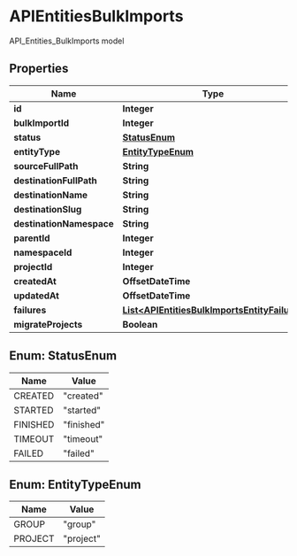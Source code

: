 

# APIEntitiesBulkImports

API_Entities_BulkImports model

## Properties

| Name | Type | Description | Notes |
|------------ | ------------- | ------------- | -------------|
|**id** | **Integer** |  |  [optional] |
|**bulkImportId** | **Integer** |  |  [optional] |
|**status** | [**StatusEnum**](#StatusEnum) |  |  [optional] |
|**entityType** | [**EntityTypeEnum**](#EntityTypeEnum) |  |  [optional] |
|**sourceFullPath** | **String** |  |  [optional] |
|**destinationFullPath** | **String** |  |  [optional] |
|**destinationName** | **String** |  |  [optional] |
|**destinationSlug** | **String** |  |  [optional] |
|**destinationNamespace** | **String** |  |  [optional] |
|**parentId** | **Integer** |  |  [optional] |
|**namespaceId** | **Integer** |  |  [optional] |
|**projectId** | **Integer** |  |  [optional] |
|**createdAt** | **OffsetDateTime** |  |  [optional] |
|**updatedAt** | **OffsetDateTime** |  |  [optional] |
|**failures** | [**List&lt;APIEntitiesBulkImportsEntityFailure&gt;**](APIEntitiesBulkImportsEntityFailure.md) |  |  [optional] |
|**migrateProjects** | **Boolean** |  |  [optional] |



## Enum: StatusEnum

| Name | Value |
|---- | -----|
| CREATED | &quot;created&quot; |
| STARTED | &quot;started&quot; |
| FINISHED | &quot;finished&quot; |
| TIMEOUT | &quot;timeout&quot; |
| FAILED | &quot;failed&quot; |



## Enum: EntityTypeEnum

| Name | Value |
|---- | -----|
| GROUP | &quot;group&quot; |
| PROJECT | &quot;project&quot; |



